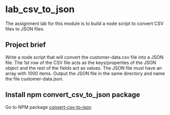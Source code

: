 # lab_csv_to_json
The assignment lab for this module is to build a node script to convert CSV files to JSON files.
## Project brief
Write a node script that will convert the customer-data.csv file into a JSON file. The 1st row of the CSV file acts as the keys/properties of the JSON object and the rest of the fields act as values. The JSON file must have an array with 1000 items. Output the JSON file in the same directory and name the file customer-data.json.

## Install npm convert_csv_to_json package

Go to NPM package <a href="https://www.npmjs.com/package/csvtojson"> convert-csv-to-json<a>
